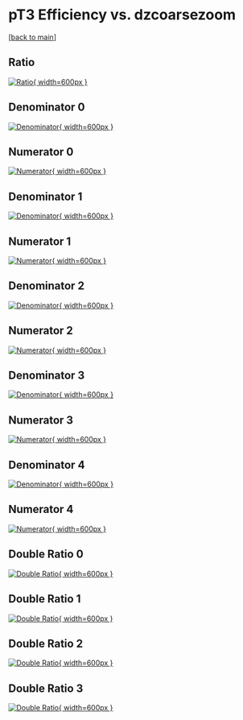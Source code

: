 # pT3 Efficiency vs. dzcoarsezoom

[[back to main](./)]



## Ratio

[![Ratio](../mtv/var/pT3_xtr_13_-1_eff_dzcoarsezoom.png){ width=600px }](../mtv/var/pT3_xtr_13_-1_eff_dzcoarsezoom.pdf)

## Denominator 0

[![Denominator](../mtv/den/pT3_xtr_13_-1_eff_dzcoarsezoom_den0.png){ width=600px }](../mtv/den/pT3_xtr_13_-1_eff_dzcoarsezoom_den0.pdf)

## Numerator 0

[![Numerator](../mtv/num/pT3_xtr_13_-1_eff_dzcoarsezoom_num0.png){ width=600px }](../mtv/num/pT3_xtr_13_-1_eff_dzcoarsezoom_num0.pdf)

## Denominator 1

[![Denominator](../mtv/den/pT3_xtr_13_-1_eff_dzcoarsezoom_den1.png){ width=600px }](../mtv/den/pT3_xtr_13_-1_eff_dzcoarsezoom_den1.pdf)

## Numerator 1

[![Numerator](../mtv/num/pT3_xtr_13_-1_eff_dzcoarsezoom_num1.png){ width=600px }](../mtv/num/pT3_xtr_13_-1_eff_dzcoarsezoom_num1.pdf)

## Denominator 2

[![Denominator](../mtv/den/pT3_xtr_13_-1_eff_dzcoarsezoom_den2.png){ width=600px }](../mtv/den/pT3_xtr_13_-1_eff_dzcoarsezoom_den2.pdf)

## Numerator 2

[![Numerator](../mtv/num/pT3_xtr_13_-1_eff_dzcoarsezoom_num2.png){ width=600px }](../mtv/num/pT3_xtr_13_-1_eff_dzcoarsezoom_num2.pdf)

## Denominator 3

[![Denominator](../mtv/den/pT3_xtr_13_-1_eff_dzcoarsezoom_den3.png){ width=600px }](../mtv/den/pT3_xtr_13_-1_eff_dzcoarsezoom_den3.pdf)

## Numerator 3

[![Numerator](../mtv/num/pT3_xtr_13_-1_eff_dzcoarsezoom_num3.png){ width=600px }](../mtv/num/pT3_xtr_13_-1_eff_dzcoarsezoom_num3.pdf)

## Denominator 4

[![Denominator](../mtv/den/pT3_xtr_13_-1_eff_dzcoarsezoom_den4.png){ width=600px }](../mtv/den/pT3_xtr_13_-1_eff_dzcoarsezoom_den4.pdf)

## Numerator 4

[![Numerator](../mtv/num/pT3_xtr_13_-1_eff_dzcoarsezoom_num4.png){ width=600px }](../mtv/num/pT3_xtr_13_-1_eff_dzcoarsezoom_num4.pdf)

## Double Ratio 0

[![Double Ratio](../mtv/ratio/pT3_xtr_13_-1_eff_dzcoarsezoom_ratio0.png){ width=600px }](../mtv/ratio/pT3_xtr_13_-1_eff_dzcoarsezoom_ratio0.pdf)

## Double Ratio 1

[![Double Ratio](../mtv/ratio/pT3_xtr_13_-1_eff_dzcoarsezoom_ratio1.png){ width=600px }](../mtv/ratio/pT3_xtr_13_-1_eff_dzcoarsezoom_ratio1.pdf)

## Double Ratio 2

[![Double Ratio](../mtv/ratio/pT3_xtr_13_-1_eff_dzcoarsezoom_ratio2.png){ width=600px }](../mtv/ratio/pT3_xtr_13_-1_eff_dzcoarsezoom_ratio2.pdf)

## Double Ratio 3

[![Double Ratio](../mtv/ratio/pT3_xtr_13_-1_eff_dzcoarsezoom_ratio3.png){ width=600px }](../mtv/ratio/pT3_xtr_13_-1_eff_dzcoarsezoom_ratio3.pdf)

